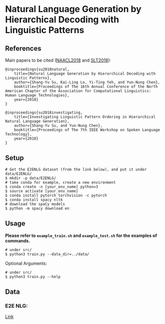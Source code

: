 # Natural Language Generation by Hierarchical Decoding with Linguistic Patterns
## References
Main papers to be cited ([NAACL2018](https://arxiv.org/abs/1808.02747) and [SLT2018]()):

```
@inproceedings{su2018natural,
    title={Natural Language Generation by Hierarchical Decoding with Linguistic Patterns},
    author={Shang-Yu Su, Kai-Ling Lo, Yi-Ting Yeh, and Yun-Nung Chen},
    booktitle={Proceedings of The 16th Annual Conference of the North American Chapter of the Association for Computational Linguistics: Human Language Technologies},
    year={2018}
}

@inproceedings{su2018investigating,
    title={Investigating Linguistic Pattern Ordering in Hierarchical Natural Language Generation},
    author={Shang-Yu Su, and Yun-Nung Chen},
    booktitle={Proceedings of The 7th IEEE Workshop on Spoken Language Technology},
    year={2018}
}
```

## Setup

```
# Get the E2ENLG dataset (from the link below), and put it under data/E2ENLG/
$ mkdir -p data/E2ENLG/
# take conda for example, create a new environment
$ conda create -n [your_env_name] python=3
$ source activate [your_env_name]
$ conda install pytorch torchvision -c pytorch
$ conda install spacy nltk
# download the spaCy models
$ python -m spacy download en
```

## Usage

<b>Please refer to `example_train.sh` and `example_test.sh` for the examples of commands.</b>

```
# under src/
$ python3 train.py --data_dir=../data/
```

Optional Arguments:

```
# under src/
$ python3 train.py --help
```

## Data

### E2E NLG:
[Link](http://www.macs.hw.ac.uk/InteractionLab/E2E/)


